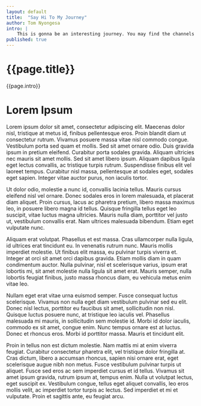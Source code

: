 ```yaml
---
layout: default
title:  "Say Hi To My Journey"
author: Tom Nyongesa
intro: |
    This is gonna be an interesting journey. You may find the channels in my head rather bumpy but if you stick around, I promise you wellness and comfort. Good things may be slow to come but last eternally! This is gonna be an interesting journey. You may find the channels in my head rather bumpy but if you stick around, I promise you wellness and comfort. Good things may be slow to come but last eternally! This is gonna be an interesting journey. You may find the channels in my head rather bumpy but if you stick around, I promise you wellness and comfort. Good things may be slow to come but last eternally!
published: true
---
```


# {{page.title}}

{{page.intro}}

# Lorem Ipsum

Lorem ipsum dolor sit amet, consectetur adipiscing elit. Maecenas dolor nisl, tristique at metus id, finibus pellentesque eros. Proin blandit diam ut consectetur rutrum. Vivamus posuere massa vitae nisl commodo congue. Vestibulum porta sed quam et mollis. Sed sit amet ornare odio. Duis gravida ipsum in pretium eleifend. Curabitur porta sodales gravida. Aliquam ultricies nec mauris sit amet mollis. Sed sit amet libero ipsum. Aliquam dapibus ligula eget lectus convallis, ac tristique turpis rutrum. Suspendisse finibus elit vel laoreet tempus. Curabitur nisl massa, pellentesque at sodales eget, sodales eget sapien. Integer vitae auctor purus, non iaculis tortor.

Ut dolor odio, molestie a nunc id, convallis lacinia tellus. Mauris cursus eleifend nisl vel ornare. Donec sodales eros in lorem malesuada, et placerat diam aliquet. Proin cursus, lacus ac pharetra pretium, libero massa maximus leo, in posuere libero magna id tellus. Quisque fringilla tellus eget leo suscipit, vitae luctus magna ultricies. Mauris nulla diam, porttitor vel justo ut, vestibulum convallis erat. Nam ultrices malesuada bibendum. Etiam eget vulputate nunc.

Aliquam erat volutpat. Phasellus et est massa. Cras ullamcorper nulla ligula, id ultrices erat tincidunt eu. In venenatis rutrum nunc. Mauris mollis imperdiet molestie. Ut finibus elit massa, eu pulvinar turpis viverra et. Integer at orci sit amet orci dapibus gravida. Etiam mollis diam in quam condimentum auctor. Nulla pulvinar, nisl et scelerisque varius, ipsum erat lobortis mi, sit amet molestie nulla ligula sit amet erat. Mauris semper, nulla lobortis feugiat finibus, justo massa rhoncus diam, eu vehicula metus enim vitae leo.

Nullam eget erat vitae urna euismod semper. Fusce consequat luctus scelerisque. Vivamus non nulla eget diam vestibulum pulvinar sed eu elit. Donec nisl lectus, porttitor eu faucibus sit amet, sollicitudin non nisl. Quisque luctus posuere nunc, at tristique leo iaculis vel. Phasellus malesuada mi mauris, in sollicitudin sem molestie id. Morbi id dolor iaculis, commodo ex sit amet, congue enim. Nunc tempus ornare est at luctus. Donec et rhoncus eros. Morbi id porttitor massa. Mauris et tincidunt elit.

Proin in tellus non est dictum molestie. Nam mattis mi at enim viverra feugiat. Curabitur consectetur pharetra elit, vel tristique dolor fringilla at. Cras dictum, libero a accumsan rhoncus, sapien nisi ornare erat, eget scelerisque augue nibh non metus. Fusce vestibulum pulvinar turpis ut aliquet. Fusce sed eros ac sem imperdiet cursus et id tellus. Vivamus sit amet ipsum gravida, rutrum ipsum at, tempus enim. Nulla ut volutpat lectus, eget suscipit ex. Vestibulum congue, tellus eget aliquet convallis, leo eros mollis velit, ac imperdiet tortor turpis ac lectus. Sed imperdiet et mi et vulputate. Proin et sagittis ante, eu feugiat arcu.
